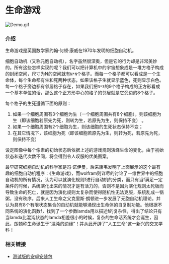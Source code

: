 生命游戏
========

![Demo.gif](Demo.gif)

### 介绍

生命游戏是英国数学家约翰·何顿·康威在1970年发明的细胞自动机。

细胞自动机（又称元胞自动机），名字虽然很深奥，但是它的行为却是非常美妙的。所有这些怎样实现的呢？我们可以把计算机中的宇宙想象成是一堆方格子构成的封闭空间，尺寸为N的空间就有`N*N`个格子。而每一个格子都可以看成是一个生命体，每个生命都有生和死两种状态，如果该格子生就显示蓝色，死则显示白色。每一个格子旁边都有邻居格子存在，如果我们把`3*3`的9个格子构成的正方形看成一个基本单位的话，那么这个正方形中心的格子的邻居就是它旁边的8个格子。

每个格子的生死遵循下面的原则：

1. 如果一个细胞周围有3个细胞为生（一个细胞周围共有8个细胞），则该细胞为生（即该细胞若原先为死，则转为生，若原先为生，则保持不变） 。
2. 如果一个细胞周围有2个细胞为生，则该细胞的生死状态保持不变；
3. 在其它情况下，该细胞为死（即该细胞若原先为生，则转为死，若原先为死，则保持不变）

设定图像中每个像素的初始状态后依据上述的游戏规则演绎生命的变化，由于初始状态和迭代次数不同，将会得到令人叹服的优美图案。

最早研究细胞自动机的科学家是冯·诺伊曼，后来康韦发明了上面展示的这个最有趣的细胞自动机程序：《生命游戏》，而wolfram则详尽的讨论了一维世界中的细胞自动机的所有情况，认为可以就演化规则f进行自动机的分类，而只有当f满足一定条件的时候，系统演化出来的情况才是有活力的，否则不是因为演化规则太死板而导致生命的死亡，就是因为演化规则太复杂而使得随机性无法克服，系统乱成一锅粥，没有秩序。后来人工生命之父克里斯·朗顿进一步发展了元胞自动机理论。并认为具有8个有限状态集合的自动机就能够涌现出生命体的自复制功能。他根据不同系统的演化函数f，找到了一个参数lamda用以描述f的复杂性，得出了结论只有当lamda比混沌状态的lamda相差很小的时候，复杂的生命活系统才会诞生，因此，朗顿称生命诞生于“混沌的边缘”！并从此开辟了“人工生命”这一新兴的交叉学科！

### 相关链接

- [测试版的安卓安装包](apk/debug/GameOfLife.apk "点击下载")
